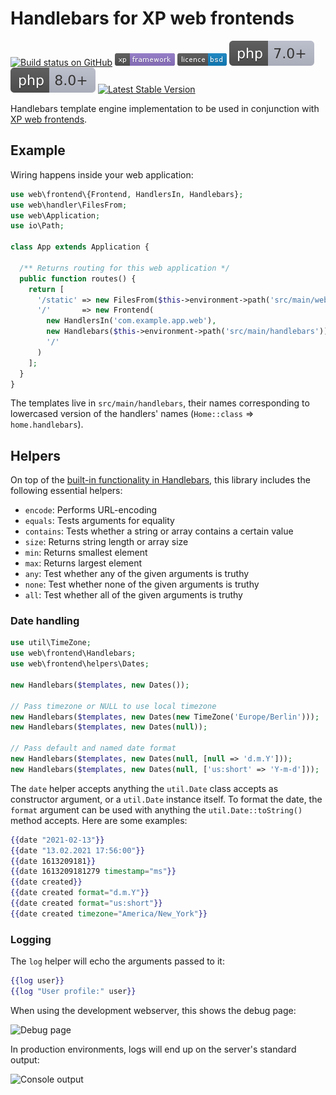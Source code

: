 Handlebars for XP web frontends
===============================

[![Build status on GitHub](https://github.com/xp-forge/handlebars-templates/workflows/Tests/badge.svg)](https://github.com/xp-forge/handlebars-templates/actions)
[![XP Framework Module](https://raw.githubusercontent.com/xp-framework/web/master/static/xp-framework-badge.png)](https://github.com/xp-framework/core)
[![BSD Licence](https://raw.githubusercontent.com/xp-framework/web/master/static/licence-bsd.png)](https://github.com/xp-framework/core/blob/master/LICENCE.md)
[![Requires PHP 7.0+](https://raw.githubusercontent.com/xp-framework/web/master/static/php-7_0plus.svg)](http://php.net/)
[![Supports PHP 8.0+](https://raw.githubusercontent.com/xp-framework/web/master/static/php-8_0plus.svg)](http://php.net/)
[![Latest Stable Version](https://poser.pugx.org/xp-forge/handlebars-templates/version.png)](https://packagist.org/packages/xp-forge/handlebars-templates)

Handlebars template engine implementation to be used in conjunction with [XP web frontends](https://github.com/xp-forge/frontend).

Example
-------
Wiring happens inside your web application:

```php
use web\frontend\{Frontend, HandlersIn, Handlebars};
use web\handler\FilesFrom;
use web\Application;
use io\Path;

class App extends Application {

  /** Returns routing for this web application */
  public function routes() {
    return [
      '/static' => new FilesFrom($this->environment->path('src/main/webapp')),
      '/'       => new Frontend(
        new HandlersIn('com.example.app.web'),
        new Handlebars($this->environment->path('src/main/handlebars')),
        '/'
      )
    ];
  }
}
```

The templates live in `src/main/handlebars`, their names corresponding to lowercased version of the handlers' names (`Home::class` => `home.handlebars`).

Helpers
-------
On top of the [built-in functionality in Handlebars](https://github.com/xp-forge/handlebars), this library includes the following essential helpers:

* `encode`: Performs URL-encoding 
* `equals`: Tests arguments for equality
* `contains`: Tests whether a string or array contains a certain value
* `size`: Returns string length or array size
* `min`: Returns smallest element
* `max`: Returns largest element
* `any`: Test whether any of the given arguments is truthy
* `none`: Test whether none of the given arguments is truthy
* `all`: Test whether all of the given arguments is truthy

### Date handling

```php
use util\TimeZone;
use web\frontend\Handlebars;
use web\frontend\helpers\Dates;

new Handlebars($templates, new Dates());

// Pass timezone or NULL to use local timezone
new Handlebars($templates, new Dates(new TimeZone('Europe/Berlin')));
new Handlebars($templates, new Dates(null));

// Pass default and named date format
new Handlebars($templates, new Dates(null, [null => 'd.m.Y']));
new Handlebars($templates, new Dates(null, ['us:short' => 'Y-m-d']));
```

The `date` helper accepts anything the `util.Date` class accepts as constructor argument, or a `util.Date` instance itself. To format the date, the `format` argument can be used with anything the `util.Date::toString()` method accepts. Here are some examples:

```handlebars
{{date "2021-02-13"}}
{{date "13.02.2021 17:56:00"}}
{{date 1613209181}}
{{date 1613209181279 timestamp="ms"}}
{{date created}}
{{date created format="d.m.Y"}}
{{date created format="us:short"}}
{{date created timezone="America/New_York"}}
```

### Logging

The `log` helper will echo the arguments passed to it:

```handlebars
{{log user}}
{{log "User profile:" user}}
```

When using the development webserver, this shows the debug page:

![Debug page](https://user-images.githubusercontent.com/696742/107873960-89cdc800-6eb6-11eb-954b-8b00324cce74.png)

In production environments, logs will end up on the server's standard output:

![Console output](https://user-images.githubusercontent.com/696742/107874105-838c1b80-6eb7-11eb-8c7e-ee257ef1d92d.png)
